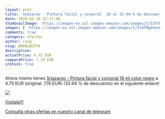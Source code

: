 ```yaml
---
layout: post
title: 'Snazaroo - Pintura facial y corporal  18 al 33.94 % de descuento'
date: 2020-02-19 12:17:48
thumbnailImage: 'https://images-eu.ssl-images-amazon.com/images/I/514TMgEkeuL._SL200_.jpg'
images: [ 'https://images-eu.ssl-images-amazon.com/images/I/514TMgEkeuL._SL200_.jpg' ]
comments: true
category: ofertas
author: ring
slug: B000LWCPV4
description:
actualPrice: 4.75 EUR
comparePrice: 7.19 EUR
inStock: true
---
```


Ahora mismo tienes [Snazaroo - Pintura facial y corporal  18 ml  color negro](https://www.amazon.com/dp/B000LWCPV4/?tag=redken08-20) a 4.75 EUR (original: 7.19 EUR) (33.94 %  de descuento) en el siguiente enlace!

[![](https://images-eu.ssl-images-amazon.com/images/I/514TMgEkeuL._SL200_.jpg)](https://www.amazon.com/dp/B000LWCPV4/?tag=redken08-20)

[Visítala!!!](https://www.amazon.com/dp/B000LWCPV4/?tag=redken08-20)

[Consulta otras ofertas en nuestro canal de telegram](https://t.me/s/ofertas25)
